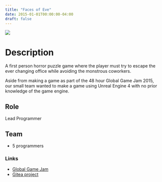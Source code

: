 ```yaml
---
title: "Faces of Eve"
date: 2015-01-01T00:00:00-04:00
draft: false
---
```


![](/images/projects/FacesofEve_Hole.png)

# Description
A first person horror puzzle game where the player must try to escape the ever changing office while avoiding the monstrous coworkers. 

Aside from making a game as part of the 48 hour Global Game Jam 2015, our small team wanted to make a game using Unreal Engine 4 with no prior knowledge of the game engine.

## Role
Lead Programmer 

## Team
- 5 programmers

### Links
- [Global Game Jam](https://globalgamejam.org/2015/games/faces-eve)
- [Gitea project](https://git.caleb-brown.dev/caleb-brown/FacesOfEve)